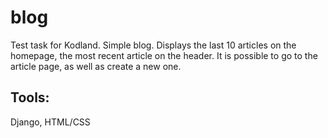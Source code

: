 # blog
Test task for Kodland. Simple blog. Displays the last 10 articles on the homepage, the most recent article on the header. It is possible to go to the article page, as well as create a new one.

## Tools:
Django, HTML/CSS
